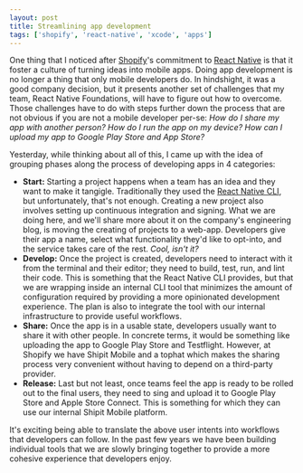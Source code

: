 ```yaml
---
layout: post
title: Streamlining app development
tags: ['shopify', 'react-native', 'xcode', 'apps']
---
```


One thing that I noticed after [Shopify](https://shopify.com)'s commitment to [React Native](https://reactnative.dev/) is that it foster a culture of turning ideas into mobile apps.
Doing app development is no longer a thing that only mobile developers do.
In hindshight, it was a good company decision, but it presents another set of challenges that my team,
React Native Foundations,
will have to figure out how to overcome.
Those challenges have to do with steps further down the process that are not obvious if you are not a mobile developer per-se:
_How do I share my app with another person?_ _How do I run the app on my device?_ _How can I upload my app to Google Play Store and App Store?_

Yesterday, while thinking about all of this, I came up with the idea of grouping phases along the process of developing apps in 4 categories:

- **Start:** Starting a project happens when a team has an idea and they want to make it tangigle. Traditionally they used the [React Native CLI](https://github.com/react-native-community/cli), but unfortunately, that's not enough. Creating a new project also involves setting up continuous integration and signing. What we are doing here, and we'll share more about it on the company's engineering blog, is moving the creating of projects to a web-app. Developers give their app a name, select what functionality they'd like to opt-into, and the service takes care of the rest. _Cool, isn't it?_
- **Develop:** Once the project is created, developers need to interact with it from the terminal and their editor; they need to build, test, run, and lint their code. This is something that the React Native CLI provides, but that we are wrapping inside an internal CLI tool that minimizes the amount of configuration required by providing a more opinionated development experience. The plan is also to integrate the tool with our internal infrastructure to provide useful workflows.
- **Share:** Once the app is in a usable state, developers usually want to share it with other people. In concrete terms, it would be something like uploading the app to Google Play Store and Testflight. However, at Shopify we have Shipit Mobile and a tophat which makes the sharing process very convenient without having to depend on a third-party provider.
- **Release:** Last but not least, once teams feel the app is ready to be rolled out to the final users, they need to sing and upload it to Google Play Store and Apple Store Connect. This is something for which they can use our internal Shipit Mobile platform.

It's exciting being able to translate the above user intents into workflows that developers can follow.
In the past few years we have been building individual tools that we are slowly bringing together to provide a more cohesive experience that developers enjoy.
